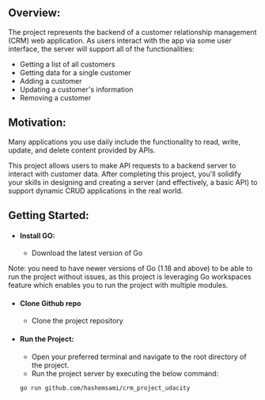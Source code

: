 ## Overview:

The project represents the backend of a customer relationship management (CRM) web application. As users interact with the app via some user interface, the server will support all of the functionalities:

- Getting a list of all customers
- Getting data for a single customer
- Adding a customer
- Updating a customer's information
- Removing a customer

## Motivation:

Many applications you use daily include the functionality to read, write, update, and delete content provided by APIs.

This project allows users to make API requests to a backend server to interact with customer data. After completing this project, you'll solidify your skills in designing and creating a server (and effectively, a basic API) to support dynamic CRUD applications in the real world.

## Getting Started:

- #### Install GO:
  - Download the latest version of Go

Note: you need to have newer versions of Go (1.18 and above) to be able to run the project without issues, as this project is leveraging Go workspaces feature which enables you to run the project with multiple modules.

- #### Clone Github repo

  - Clone the project repository

- #### Run the Project:
  - Open your preferred terminal and navigate to the root directory of the project.
  - Run the project server by executing the below command:
  ```bash
  go run github.com/hashemsami/crm_project_udacity
  ```
